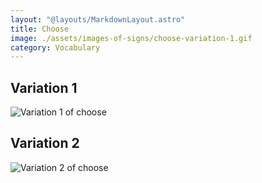 ```yaml
---
layout: "@layouts/MarkdownLayout.astro"
title: Choose
image: ./assets/images-of-signs/choose-variation-1.gif
category: Vocabulary
---
```


## Variation 1

![Variation 1 of choose](@signs/choose-variation-1.gif)

## Variation 2

![Variation 2 of choose](@signs/choose-variation-2.gif)
